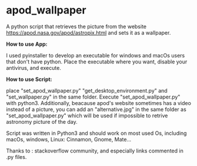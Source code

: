 # apod_wallpaper
A python script that retrieves the picture from the website https://apod.nasa.gov/apod/astropix.html and sets it as a wallpaper.
 
__How to use App:__

I used pyinstaller to develop an executable for windows and macOs users that don't have python. Place the executable where you want, disable your antivirus, and execute. 
 



__How to use Script:__

place "set_apod_wallpaper.py" "get_desktop_environment.py" and "set_wallpaper.py" in the same folder. Execute "set_apod_wallpaper.py" with python3.
Additionally, beacause apod's website sometimes has a video instead of a picture, you can add an "alternative.jpg" in the same folder as "set_apod_wallpaper.py" which will be used if impossible to retrive astronomy picture of the day.
 
Script was written in Python3 and should work on most used Os, including macOs, windows, Linux: Cinnamon, Gnome, Mate...
 
 
 Thanks to :
 stackoverflow community, and especially links commented in .py files.
